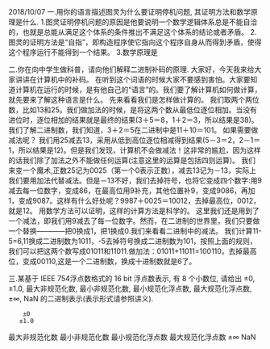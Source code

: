 2018/10/07
一.用你的语言描述图灵为什么要证明停机问题, 其证明方法和数学原理是什么.
    1.图灵证明停机问题的原因是他要说明一个数学逻辑体系总是不能自洽的，也就是总能从满足这个体系的条件推出不满足这个体系的结论或者矛盾。
    2.图灵的证明方法是“自指”，即构造程序使它指向这个程序自身从而得到矛盾，使得这个程序运行不能得到一个结果。
    3.数学原理是
    
二.你在向中学生做科普，请向他们解释二进制补码的原理.
    大家好，今天我来给大家讲讲在计算机中的补码。
    在听到这个词语的时候大家不要感到害怕。大家要知道计算机在运行的时候，是有他自己的“语言”的。我们要了解计算机如何做计算，就先要来了解这种语言是什么。
先来看看我们是怎样做计算的。
    我们取两个两位数，比如13和25。我们做加法的时候，是将这两个数从最低位逐位相加。当没有进位时，逐位相加的结果就是最终的结果(3＋5＝8，1＋2＝3，所以结果是38)。我们了解二进制数，我们知道，3＋2＝5在二进制中是11＋10＝101。
    如果需要做减法呢？
    我们用25减去13，采用从低到高位逐位相减得到结果(5－3＝2，2－1＝1，所以结果是12)。但是我们发现，计算机不会做减法！这非常的尴尬，因为这样的话我们除了加法之外不能做任何运算(注意这里的运算是包括四则运算)。
    我们来变一个魔术,正数25记为0025（第一个0表示正数），减去13记为－13，实际上我们要用加法代替减法。但是－13不好，我们去掉符号，也将它变成四个数字:用9减去每一位数字，变成86，在最高位用9补充，其他位置补9，变成9086，再加1，变成9087。这样有什么好处呢？9987＋0025＝10012，去掉最高位，0012，就是12。
用数学方法可以证明，这样的计算方法是科学的。
    这里我们还是用到了一个减法，即我们用9减去了每一位数字。然而，在二进制的世界里，我们只要做一个替换————把0换成1，把1换成0.我们来看看二进制中的减法。
    我们计算11-5=6,11换成二进制数为1011，-5去掉符号换成二进制数为101，按照上面的规则，我们可以把这两个数写成01011和11011.做加法：01011+11011=100110，去掉最高位，变成00110,这是一个二进制数，换成十进制数就是6了。
    
三.某基于 IEEE 754浮点数格式的 16 bit 浮点数表示, 有 8 个小数位, 请给出 ±0, ±1.0, 最大非规范化数, 最小非规范化数, 最小规范化浮点数, 最大规范化浮点数,±∞, NaN 的二进制表示(表示形式请参照讲义).
 
        ±0
       ±1.0
   最大非规范化数
   最小非规范化数
   最小规范化浮点数
   最大规范化浮点数
        ±∞
        NaN 
   
   
   
   
   
